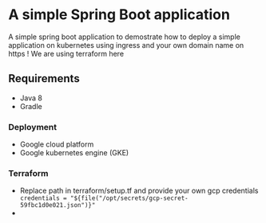 # A simple Spring Boot application
A simple spring boot application to demostrate how to deploy a simple application on kubernetes using ingress and your own domain name on https ! 
We are using terraform here

## Requirements
* Java 8
* Gradle

### Deployment
* Google cloud platform
* Google kubernetes engine (GKE)

### Terraform
* Replace path in terraform/setup.tf and provide your own gcp credentials
     `  credentials = "${file("/opt/secrets/gcp-secret-59fbc1d0e021.json")}" `
* 
